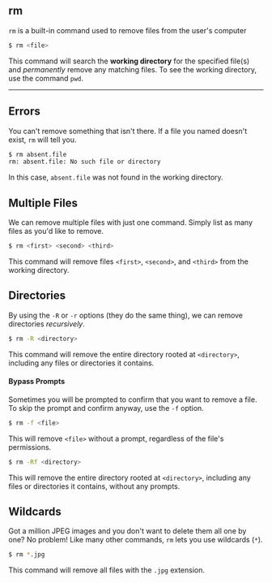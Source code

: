 rm
-----

`rm` is a built-in command used to remove files from the user's computer

~~~ bash
$ rm <file>
~~~

This command will search the **working directory** for the specified file(s) and *permanently*
remove any matching files. To see the working directory, use the command `pwd`.

---

Errors
-----

You can't remove something that isn't there. If a file you named doesn't exist, `rm` will tell you.

~~~ bash
$ rm absent.file
rm: absent.file: No such file or directory
~~~

In this case, `absent.file` was not found in the working directory.

Multiple Files
-----

We can remove multiple files with just one command. Simply list as many files as you'd like
to remove.

~~~ bash
$ rm <first> <second> <third>
~~~

This command will remove files `<first>`, `<second>`, and `<third>` from the working directory.

Directories
-----

By using the `-R` or `-r` options (they do the same thing), we can remove directories
*recursively*.

~~~ bash
$ rm -R <directory>
~~~

This command will remove the entire directory rooted at `<directory>`, including any files
or directories it contains.

#### Bypass Prompts

Sometimes you will be prompted to confirm that you want to remove a file. To skip the prompt
and confirm anyway, use the `-f` option.

~~~ bash
$ rm -f <file>
~~~

This will remove `<file>` without a prompt, regardless of the file's permissions.

~~~ bash
$ rm -Rf <directory>
~~~

This will remove the entire directory rooted at `<directory>`, including any files or directories
it contains, without any prompts.

Wildcards
-----

Got a million JPEG images and you don't want to delete them all one by one?
No problem! Like many other commands, `rm` lets you use wildcards (`*`).

~~~ bash
$ rm *.jpg
~~~

This command will remove all files with the `.jpg` extension.
